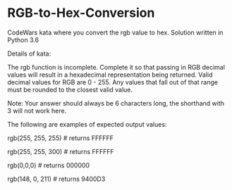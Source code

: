 # RGB-to-Hex-Conversion
CodeWars kata where you convert the rgb value to hex.
Solution written in Python 3.6


Details of kata:

The rgb function is incomplete. Complete it so that passing in RGB decimal values will result in a hexadecimal representation being returned. 
Valid decimal values for RGB are 0 - 255. Any values that fall out of that range must be rounded to the closest valid value.

Note: Your answer should always be 6 characters long, the shorthand with 3 will not work here.

The following are examples of expected output values:

rgb(255, 255, 255) # returns FFFFFF

rgb(255, 255, 300) # returns FFFFFF

rgb(0,0,0) # returns 000000

rgb(148, 0, 211) # returns 9400D3
